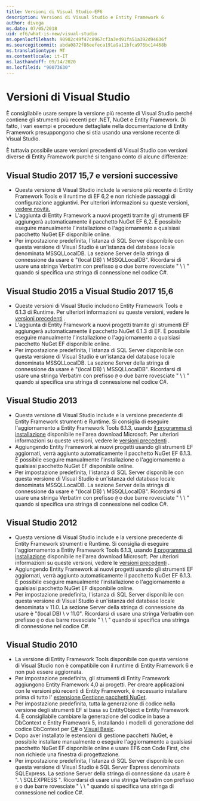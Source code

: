 ```yaml
---
title: Versioni di Visual Studio-EF6
description: Versioni di Visual Studio e Entity Framework 6
author: divega
ms.date: 07/05/2018
uid: ef6/what-is-new/visual-studio
ms.openlocfilehash: 90982c49f47c8967cf3a3ed91fa51a392d94636f
ms.sourcegitcommit: abda0872f86eefeca191a9a11bfca976bc14468b
ms.translationtype: MT
ms.contentlocale: it-IT
ms.lasthandoff: 09/14/2020
ms.locfileid: "90073630"
---
```

# <a name="visual-studio-releases"></a>Versioni di Visual Studio

È consigliabile usare sempre la versione più recente di Visual Studio perché contiene gli strumenti più recenti per .NET, NuGet e Entity Framework.
Di fatto, i vari esempi e procedure dettagliate nella documentazione di Entity Framework presuppongono che si stia usando una versione recente di Visual Studio.

È tuttavia possibile usare versioni precedenti di Visual Studio con versioni diverse di Entity Framework purché si tengano conto di alcune differenze:

## <a name="visual-studio-2017-157-and-newer"></a>Visual Studio 2017 15,7 e versioni successive

- Questa versione di Visual Studio include la versione più recente di Entity Framework Tools e il runtime di EF 6,2 e non richiede passaggi di configurazione aggiuntivi.
Per ulteriori informazioni su queste versioni, [vedere novità.](xref:ef6/what-is-new/index)
- L'aggiunta di Entity Framework a nuovi progetti tramite gli strumenti EF aggiungerà automaticamente il pacchetto NuGet EF 6,2.
È possibile eseguire manualmente l'installazione o l'aggiornamento a qualsiasi pacchetto NuGet EF disponibile online.
- Per impostazione predefinita, l'istanza di SQL Server disponibile con questa versione di Visual Studio è un'istanza del database locale denominata MSSQLLocalDB.
La sezione Server della stringa di connessione da usare è "(local DB) \\ MSSQLLocalDB".
Ricordarsi di usare una stringa Verbatim con prefisso `@` o due barre rovesciate " \\ \\ " quando si specifica una stringa di connessione nel codice C#.  


## <a name="visual-studio-2015-to-visual-studio-2017-156"></a>Visual Studio 2015 a Visual Studio 2017 15,6

- Queste versioni di Visual Studio includono Entity Framework Tools e 6.1.3 di Runtime.
Per ulteriori informazioni su queste versioni, vedere le [versioni precedenti](xref:ef6/what-is-new/past-releases#ef-613) .
- L'aggiunta di Entity Framework a nuovi progetti tramite gli strumenti EF aggiungerà automaticamente il pacchetto NuGet 6.1.3 di EF.
È possibile eseguire manualmente l'installazione o l'aggiornamento a qualsiasi pacchetto NuGet EF disponibile online.
- Per impostazione predefinita, l'istanza di SQL Server disponibile con questa versione di Visual Studio è un'istanza del database locale denominata MSSQLLocalDB.
La sezione Server della stringa di connessione da usare è "(local DB) \\ MSSQLLocalDB".
Ricordarsi di usare una stringa Verbatim con prefisso `@` o due barre rovesciate " \\ \\ " quando si specifica una stringa di connessione nel codice C#.  


## <a name="visual-studio-2013"></a>Visual Studio 2013
- Questa versione di Visual Studio include e la versione precedente di Entity Framework strumenti e Runtime.
Si consiglia di eseguire l'aggiornamento a Entity Framework Tools 6.1.3, usando [il programma di installazione](https://www.microsoft.com/download/details.aspx?id=40762) disponibile nell'area download Microsoft.
Per ulteriori informazioni su queste versioni, vedere le [versioni precedenti](xref:ef6/what-is-new/past-releases#ef-613) .
- Aggiungendo Entity Framework ai nuovi progetti usando gli strumenti EF aggiornati, verrà aggiunto automaticamente il pacchetto NuGet EF 6.1.3.
È possibile eseguire manualmente l'installazione o l'aggiornamento a qualsiasi pacchetto NuGet EF disponibile online.
- Per impostazione predefinita, l'istanza di SQL Server disponibile con questa versione di Visual Studio è un'istanza del database locale denominata MSSQLLocalDB.
La sezione Server della stringa di connessione da usare è "(local DB) \\ MSSQLLocalDB".
Ricordarsi di usare una stringa Verbatim con prefisso `@` o due barre rovesciate " \\ \\ " quando si specifica una stringa di connessione nel codice C#.  

## <a name="visual-studio-2012"></a>Visual Studio 2012

- Questa versione di Visual Studio include e la versione precedente di Entity Framework strumenti e Runtime.
Si consiglia di eseguire l'aggiornamento a Entity Framework Tools 6.1.3, usando [il programma di installazione](https://www.microsoft.com/download/details.aspx?id=40762) disponibile nell'area download Microsoft.
Per ulteriori informazioni su queste versioni, vedere le [versioni precedenti](xref:ef6/what-is-new/past-releases#ef-613) .
- Aggiungendo Entity Framework ai nuovi progetti usando gli strumenti EF aggiornati, verrà aggiunto automaticamente il pacchetto NuGet EF 6.1.3.
È possibile eseguire manualmente l'installazione o l'aggiornamento a qualsiasi pacchetto NuGet EF disponibile online.
- Per impostazione predefinita, l'istanza di SQL Server disponibile con questa versione di Visual Studio è un'istanza del database locale denominata v 11.0.
La sezione Server della stringa di connessione da usare è "(local DB) \\ v 11.0".
Ricordarsi di usare una stringa Verbatim con prefisso `@` o due barre rovesciate " \\ \\ " quando si specifica una stringa di connessione nel codice C#.  

## <a name="visual-studio-2010"></a>Visual Studio 2010

- La versione di Entity Framework Tools disponibile con questa versione di Visual Studio non è compatibile con il runtime di Entity Framework 6 e non può essere aggiornata.
- Per impostazione predefinita, gli strumenti di Entity Framework aggiungono Entity Framework 4,0 ai progetti.
Per creare applicazioni con le versioni più recenti di Entity Framework, è necessario installare prima di tutto l' [estensione Gestione pacchetti NuGet](https://marketplace.visualstudio.com/items?itemName=NuGetTeam.NuGetPackageManager).
- Per impostazione predefinita, tutta la generazione di codice nella versione degli strumenti EF si basa su EntityObject e Entity Framework 4.
È consigliabile cambiare la generazione del codice in base a DbContext e Entity Framework 5, installando i modelli di generazione del codice DbContext per [C#](https://marketplace.visualstudio.com/items?itemName=EntityFrameworkTeam.EF5xDbContextGeneratorforC) o [Visual Basic](https://marketplace.visualstudio.com/items?itemName=EntityFrameworkTeam.EF5xDbContextGeneratorforVBNET).
- Dopo aver installato le estensioni di gestione pacchetti NuGet, è possibile installare manualmente o eseguire l'aggiornamento a qualsiasi pacchetto NuGet EF disponibile online e usare EF6 con Code First, che non richiede una finestra di progettazione.
- Per impostazione predefinita, l'istanza di SQL Server disponibile con questa versione di Visual Studio è SQL Server Express denominata SQLExpress.
La sezione Server della stringa di connessione da usare è ". \\ SQLEXPRESS ".
Ricordarsi di usare una stringa Verbatim con prefisso `@` o due barre rovesciate " \\ \\ " quando si specifica una stringa di connessione nel codice C#.

